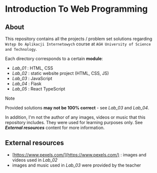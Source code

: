 # Introduction To Web Programming

## About

This repository contains all the projects / problem set solutions regarding `Wstęp Do Aplikacji Internetowych` course at `AGH University of Science and Technology`. <br/>

Each directory corresponds to a certain **module**:

  - *Lab_01* : HTML, CSS
  - *Lab_02* : static website project (HTML, CSS, JS)
  - *Lab_03* : JavaScript
  - *Lab_04* : Flask
  - *Lab_05* : React TypeScript

>[!NOTE]
>Provided solutions **may not be 100% correct** - see *Lab_03* and *Lab_04*.
>
>In addition, I'm not the author of any images, videos or music that this repository includes.
>They were used for learning purposes only. See ***External resources*** content for more information.

## External resources

  - [https://www.pexels.com/](https://www.pexels.com/) : images and videos used in *Lab_02*
  - images and music used in *Lab_03* were provided by the teacher


